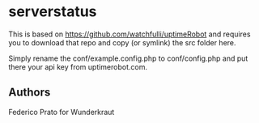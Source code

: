 serverstatus
===========

This is based on https://github.com/watchfulli/uptimeRobot and requires you to download that repo and copy (or symlink) the src folder here.

Simply rename the conf/example.config.php to conf/config.php and put there your api key from uptimerobot.com.
## Authors

Federico Prato for Wunderkraut
